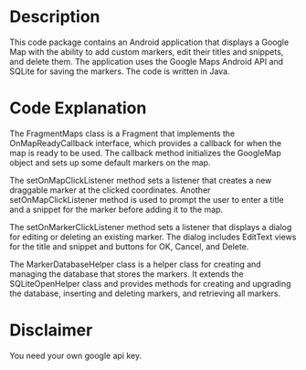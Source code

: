 # Description
This code package contains an Android application that displays a Google Map with the ability to add custom markers, edit their titles and snippets, and delete them. The application uses the Google Maps Android API and SQLite for saving the markers. The code is written in Java.

# Code Explanation
The FragmentMaps class is a Fragment that implements the OnMapReadyCallback interface, which provides a callback for when the map is ready to be used. The callback method initializes the GoogleMap object and sets up some default markers on the map.

The setOnMapClickListener method sets a listener that creates a new draggable marker at the clicked coordinates. Another setOnMapClickListener method is used to prompt the user to enter a title and a snippet for the marker before adding it to the map.

The setOnMarkerClickListener method sets a listener that displays a dialog for editing or deleting an existing marker. The dialog includes EditText views for the title and snippet and buttons for OK, Cancel, and Delete.

The MarkerDatabaseHelper class is a helper class for creating and managing the database that stores the markers. It extends the SQLiteOpenHelper class and provides methods for creating and upgrading the database, inserting and deleting markers, and retrieving all markers.

# Disclaimer 
You need your own google api key.
